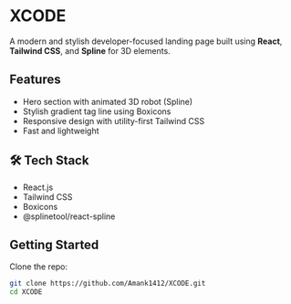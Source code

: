 # XCODE

A modern and stylish developer-focused landing page built using **React**, **Tailwind CSS**, and **Spline** for 3D elements.

## Features

- Hero section with animated 3D robot (Spline)
- Stylish gradient tag line using Boxicons
- Responsive design with utility-first Tailwind CSS
- Fast and lightweight


## 🛠️ Tech Stack

- React.js
- Tailwind CSS
- Boxicons
- @splinetool/react-spline

##  Getting Started

Clone the repo:

```bash
git clone https://github.com/Amank1412/XCODE.git
cd XCODE
